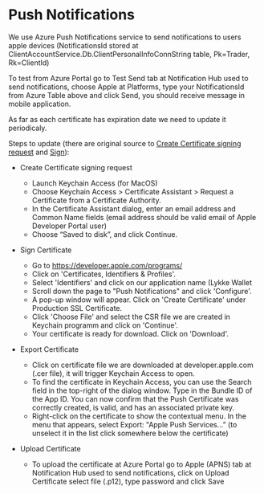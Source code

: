 # Push Notifications

We use Azure Push Notifications service to send notifications to users apple devices (NotificationsId stored at ClientAccountService.Db.ClientPersonalInfoConnString table, Pk=Trader, Rk=ClientId)

To test from Azure Portal go to Test Send tab at Notification Hub used to send notifications, choose Apple at Platforms, type your NotificationsId from Azure Table above and click Send, you should receive message in mobile application.

As far as each certificate has expiration date we need to update it periodicaly.

Steps to update (there are original source to [Create Certificate signing request](https://help.apple.com/developer-account/#/devbfa00fef7) and [Sign](https://customersupport.doubledutch.me/hc/en-us/articles/229495568-iOS-How-to-Create-a-Push-Notification-Certificate)):

* Create Certificate signing request
  * Launch Keychain Access (for MacOS)
  * Choose Keychain Access > Certificate Assistant > Request a Certificate from a Certificate Authority.
  * In the Certificate Assistant dialog, enter an email address and Common Name fields (email address should be valid email of Apple Developer Portal user)
  * Choose “Saved to disk”, and click Continue.

* Sign Certificate
  * Go to https://developer.apple.com/programs/
  * Click on 'Certificates, Identifiers & Profiles'.
  * Select 'Identifiers' and click on our application name (Lykke Wallet
  * Scroll down the page to "Push Notifications" and click 'Configure'.
  * A pop-up window will appear. Click on 'Create Certificate' under Production SSL Certificate.
  * Click 'Choose File' and select the CSR file we are created in Keychain programm and click on 'Continue'.
  * Your certificate is ready for download. Click on 'Download'.

* Export Certificate
  * Click on certificate file we are downloaded at developer.apple.com (.cer file), it will trigger Keychain Access to open.
  * To find the certificate in Keychain Access, you can use the Search field in the top-right of the dialog window. Type in the Bundle ID of the App ID. You can now confirm that the Push Certificate was correctly created, is valid, and has an associated private key.
  * Right-click on the certificate to show the contextual menu. In the menu that appears, select Export: "Apple Push Services...” (to unselect it in the list click somewhere below the certificate)

* Upload Certificate
  * To upload the certificate at Azure Portal go to Apple (APNS) tab at Notification Hub used to send notifications, click on Upload Certificate select file (.p12), type password and click Save
